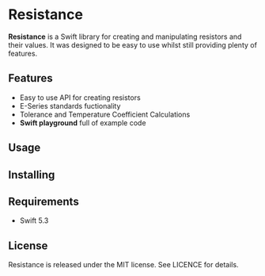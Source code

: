 # Resistance

**Resistance** is a Swift library for creating and manipulating resistors and their values. It was designed to be easy to use whilst still providing plenty of features.

## Features
* Easy to use API for creating resistors
* E-Series standards fuctionality
* Tolerance and Temperature Coefficient Calculations
* **Swift playground** full of example code

## Usage

## Installing


## Requirements
* Swift 5.3

## License
Resistance is released under the MIT license. See LICENCE for details.
